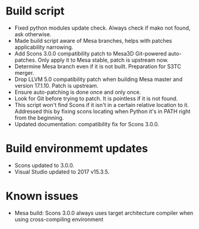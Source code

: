 # Build script
- Fixed python modules update check. Always check if mako not found, ask otherwise.
- Made build script aware of Mesa branches, helps with patches applicability narrowing.
- Add Scons 3.0.0 compatibility patch to Mesa3D Git-powered auto-patches.
Only apply it to Mesa stable, patch is upstream now.
- Determine Mesa branch even if it is not built. Preparation for S3TC merger.
- Drop LLVM 5.0 compatibility patch when building Mesa master and version 17.1.10.
Patch is upstream.
- Ensure auto-patching is done once and only once.
- Look for Git before trying to patch. It is pointless if it is not found.
- This script won't find Scons if it isn't in a certain relative location to it.
Addressed this by fixing scons locating when Python it's in PATH right from the beginning.
- Updated documentation: compatibility fix for Scons 3.0.0.

# Build environmemt updates
- Scons updated to 3.0.0.
- Visual Studio updated to 2017 v15.3.5.

# Known issues
- Mesa build: Scons 3.0.0 always uses target architecture compiler when using cross-compiling environment
